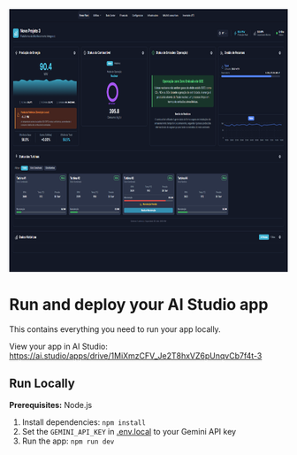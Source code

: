 <div align="center">
<img width="1200" height="475" alt="GHBanner" src="https://github.com/scoobiii/ThermoFlex-Dashboard/blob/main/assets/Captura%20de%20tela%202025-10-03%20161942.png" />
</div>

# Run and deploy your AI Studio app

This contains everything you need to run your app locally.

View your app in AI Studio: https://ai.studio/apps/drive/1MiXmzCFV_Je2T8hxVZ6pUnqvCb7f4t-3

## Run Locally

**Prerequisites:**  Node.js


1. Install dependencies:
   `npm install`
2. Set the `GEMINI_API_KEY` in [.env.local](.env.local) to your Gemini API key
3. Run the app:
   `npm run dev`

